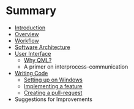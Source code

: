 # Summary

* [Introduction](README.md)
* [Overview](overview.md)
* [Workflow](workflow.md)
* [Software Architecture](software_architecture.md)
* [User Interface](user_interface.md)
   * [Why QML?](why_qml.md)
   * A primer on interprocess-communication
* [Writing Code](writing_code.md)
   * [Setting up on Windows](setting_up.md)
   * [Implementing a feature](implementing_a_feature.md)
   * [Creating a pull-request](creating_a_pull-request.md)
* Suggestions for Improvements

